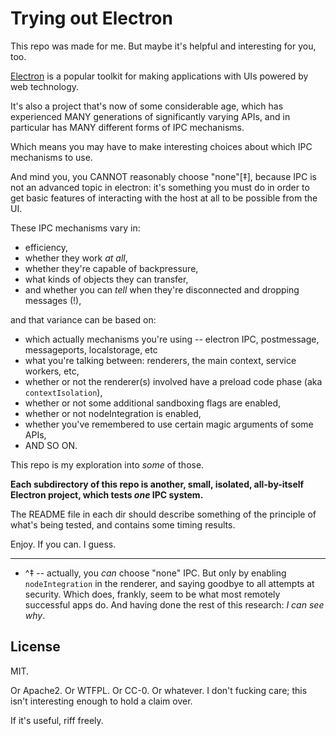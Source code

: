 Trying out Electron
===================

This repo was made for me.  But maybe it's helpful and interesting for you, too.

[Electron](https://www.electronjs.org/) is a popular toolkit for making applications with UIs powered by web technology.

It's also a project that's now of some considerable age,
which has experienced MANY generations of significantly varying APIs,
and in particular has MANY different forms of IPC mechanisms.

Which means you may have to make interesting choices about which IPC mechanisms to use.

And mind you, you CANNOT reasonably choose "none"[‡],
because IPC is not an advanced topic in electron:
it's something you must do in order to get basic features of interacting with the host at all to be possible from the UI.

These IPC mechanisms vary in:

- efficiency,
- whether they work _at all_,
- whether they're capable of backpressure,
- what kinds of objects they can transfer,
- and whether you can _tell_ when they're disconnected and dropping messages (!),

and that variance can be based on:

- which actually mechanisms you're using -- electron IPC, postmessage, messageports, localstorage, etc
- what you're talking between: renderers, the main context, service workers, etc,
- whether or not the renderer(s) involved have a preload code phase (aka `contextIsolation`),
- whether or not some additional sandboxing flags are enabled,
- whether or not nodeIntegration is enabled,
- whether you've remembered to use certain magic arguments of some APIs,
- AND SO ON.

This repo is my exploration into _some_ of those.

**Each subdirectory of this repo is another, small, isolated, all-by-itself Electron project, which tests *one* IPC system.**

The README file in each dir should describe something of the principle of what's being tested,
and contains some timing results.

Enjoy.  If you can.  I guess.



---

- ^‡ -- actually, you *can* choose "none" IPC.  But only by enabling `nodeIntegration` in the renderer, and saying goodbye to all attempts at security.
  Which does, frankly, seem to be what most remotely successful apps do.  And having done the rest of this research: _I can see why_.


License
-------

MIT.

Or Apache2.  Or WTFPL.  Or CC-0.  Or whatever.  I don't fucking care; this isn't interesting enough to hold a claim over.

If it's useful, riff freely.
